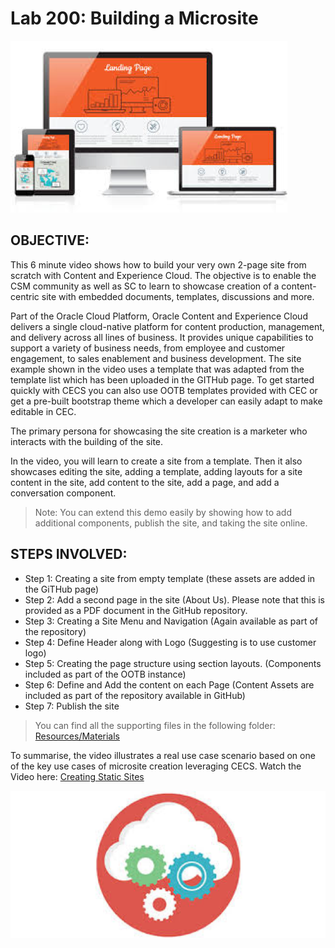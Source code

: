 # Lab 200: Building a Microsite
![alt text](Resources/Images/Lab200.png "Logo Title Text 1") 
## OBJECTIVE:
This 6 minute video shows how to build your very own 2-page site from scratch with Content and Experience Cloud. The objective is to enable the CSM community as well as SC to learn to showcase creation of a content-centric site with embedded documents, templates, discussions and more.

Part of the Oracle Cloud Platform, Oracle Content and Experience Cloud delivers a single cloud-native platform for content production, management, and delivery across all lines of business. It provides unique capabilities to support a variety of business needs, from employee and customer engagement, to sales enablement and business development. 
The site example shown in the video uses a template that was adapted from the template list which has been uploaded in the GITHub page. To get started quickly with CECS you can also use OOTB templates provided with CEC or get a pre-built bootstrap theme which a developer can easily adapt to make editable in CEC.

The primary persona for showcasing the site creation is a marketer who interacts with the building of the site.

In the video, you will learn to create a site from a template. Then it also showcases editing the site, adding a template, adding layouts for a site content in the site, add content to the site, add a page, and add a conversation component. 

> Note: You can extend this demo easily by showing how to add additional components, publish the site, and taking the site online.

## STEPS INVOLVED:
+ Step 1: Creating a site from empty template (these assets are added in the GiTHub page)
+ Step 2: Add a second page in the site (About Us). Please note that this is provided as a PDF document in the GitHub repository.
+ Step 3: Creating a Site Menu and Navigation (Again available as part of the repository)
+ Step 4: Define Header along with Logo (Suggesting is to use customer logo)
+ Step 5: Creating the page structure using section layouts. (Components included as part of the OOTB instance)
+ Step 6: Define and Add the content on each Page (Content Assets are included as part of the repository available in GitHub)
+ Step 7: Publish the site

> You can find all the supporting files in the following folder: [Resources/Materials](/Resources/Materials)

To summarise, the video illustrates a real use case scenario based on one of the key use cases of microsite creation leveraging CECS. Watch the Video here: [Creating Static Sites](Resources/VideoTutorials/Creating-Static-Sites.mp4)

![alt text](Resources/Images/Lab200-1.png "Logo Title Text 1") 
